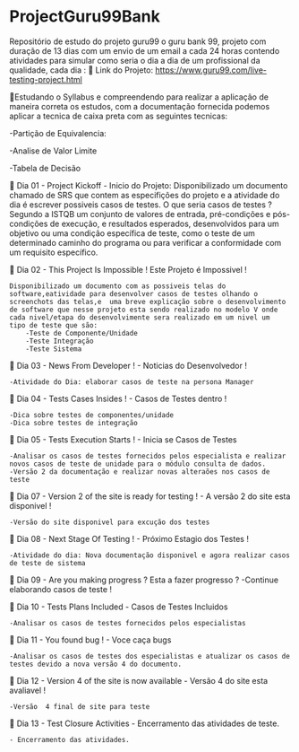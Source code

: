 # ProjectGuru99Bank
Repositório de estudo do projeto guru99 o guru bank 99, projeto com duração de 13 dias com um envio de um email a cada 24 horas contendo atividades para simular como seria o dia a dia de um profissional da qualidade,  cada dia :
:wrench: Link do Projeto: https://www.guru99.com/live-testing-project.html

📜Estudando o Syllabus e compreendendo para realizar a aplicação de maneira correta os estudos, com a documentação fornecida podemos aplicar a tecnica de caixa preta com as seguintes tecnicas:

-Partição de Equivalencia:

-Analise de Valor Limite 

-Tabela de Decisão
 
 

📜 Dia 01 - Project Kickoff - Inicio do Projeto:
   Disponibilizado um documento chamado de SRS que contem as especifições do projeto e a atividade do dia é escrever possiveis casos de testes. O que seria casos de testes ?
    Segundo a ISTQB um conjunto de valores de entrada, pré-condições e pós-condições de execução, e resultados esperados, desenvolvidos para um objetivo ou uma condição específica de teste, como o teste de um determinado caminho do programa ou para verificar a conformidade com um requisito específico.  

📜 Dia 02 - This Project Is Impossible ! Este Projeto é Impossivel ! 

    Disponibilizado um documento com as possiveis telas do software,eatividade para desenvolver casos de testes olhando o screenchots das telas,e  uma breve explicação sobre o desenvolvimento de software que nesse projeto esta sendo realizado no modelo V onde cada nivel/etapa do desenvolvimente sera realizado em um nivel um  tipo de teste que são:
        -Teste de Componente/Unidade
        -Teste Integração
        -Teste Sistema
    


📜 Dia 03 - News From Developer ! - Noticias do Desenvolvedor !

    -Atividade do Dia: elaborar casos de teste na persona Manager

📜 Dia 04 - Tests Cases Insides ! - Casos de Testes dentro ! 

    -Dica sobre testes de componentes/unidade 
    -Dica sobre testes de integração

📜 Dia 05 - Tests Execution Starts ! - Inicia se Casos de Testes 


    -Analisar os casos de testes fornecidos pelos especialista e realizar novos casos de teste de unidade para o módulo consulta de dados.
    -Versão 2 da documentação e realizar novas alteraões nos casos de teste

📜 Dia 07 - Version 2 of the site is ready for testing ! - A versão 2 do site esta disponivel !

    -Versão do site disponivel para excução dos testes

📜 Dia 08 - Next Stage Of Testing ! - Próximo Estagio dos Testes !

    -Atividade do dia: Nova documentação disponivel e agora realizar casos de teste de sistema

📜 Dia 09 - Are you making progress ? Esta a fazer progresso ? 
    -Continue elaborando casos de teste !

📜 Dia 10 - Tests Plans Included - Casos de Testes Incluidos

    -Analisar os casos de testes fornecidos pelos especialistas 


📜 Dia 11 - You found bug ! - Voce caça bugs

    -Analisar os casos de testes dos especialistas e atualizar os casos de testes devido a nova versão 4 do documento.

📜 Dia 12 - Version 4 of the site is now available - Versão 4 do site esta avaliavel !

    -Versão  4 final de site para teste 

📜 Dia 13 - Test Closure Activities - Encerramento das atividades de teste.

    - Encerramento das atividades.